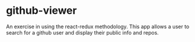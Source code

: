 # github-viewer
An exercise in using the react-redux methodology.  This app allows a user to search for a github user and display their public info and repos.

